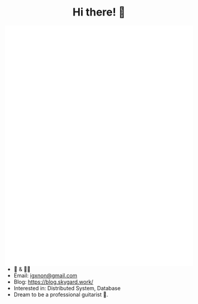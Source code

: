 <h1 align="center">Hi there! 👋</h1>

<img align='left' src='github-metrics.svg'>

- 🎸 & 👨‍💻
- Email: igxnon@gmail.com
- Blog: https://blog.skygard.work/
- Interested in: Distributed System, Database
- Dream to be a professional guitarist 🤤.
